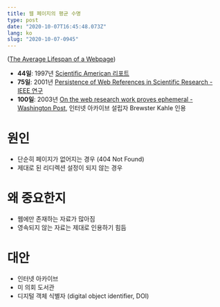 ```yaml
---
title: 웹 페이지의 평균 수명
type: post
date: "2020-10-07T16:45:48.073Z"
lang: ko
slug: "2020-10-07-0945"
---
```


([The Average Lifespan of a Webpage](https://blogs.loc.gov/thesignal/2011/11/the-average-lifespan-of-a-webpage/))

- **44일**: 1997년 [Scientific American 리포트](http://web.archive.org/web/19970504212157/http://www.sciam.com/0397issue/0397kahle.html)
- **75일**: 2001년 [Persistence of Web References in Scientific Research - IEEE 연구](http://clgiles.ist.psu.edu/papers/Computer-2001-web-references.pdf#page=5)
- **100일**: 2003년 [On the web research work proves ephemeral - Washington Post](https://www.washingtonpost.com/archive/politics/2003/11/24/on-the-web-research-work-proves-ephemeral/959c882f-9ad0-4b36-88cd-fb7411db118d/), 인터넷 아카이브 설립자 Brewster Kahle 인용

# 원인

- 단순히 페이지가 없어지는 경우 (404 Not Found)
- 제대로 된 리디렉션 설정이 되지 않는 경우

# 왜 중요한지

- 웹에만 존재하는 자료가 많아짐
- 영속되지 않는 자료는 제대로 인용하기 힘듬

# 대안

- 인터넷 아카이브
- 미 의회 도서관
- 디지털 객체 식별자 (digital object identifier, DOI)
